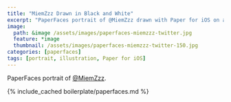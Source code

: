 ```yaml
---
title: "MiemZzz Drawn in Black and White"
excerpt: "PaperFaces portrait of @MiemZzz drawn with Paper for iOS on an iPad."
image: 
  path: &image /assets/images/paperfaces-miemzzz-twitter.jpg 
  feature: *image
  thumbnail: /assets/images/paperfaces-miemzzz-twitter-150.jpg
categories: [paperfaces]
tags: [portrait, illustration, Paper for iOS]
---
```


PaperFaces portrait of [@MiemZzz](https://twitter.com/MiemZzz).

{% include_cached boilerplate/paperfaces.md %}
